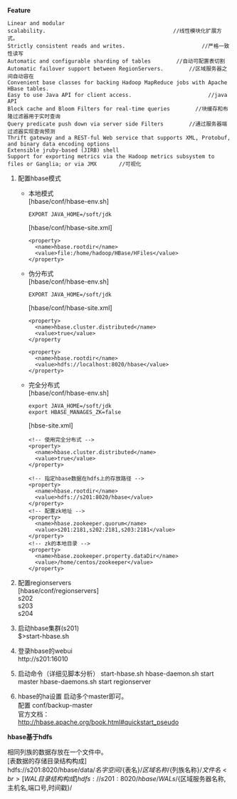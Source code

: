 **Feature**

    Linear and modular scalability.                                        //线性模块化扩展方式。  
    Strictly consistent reads and writes.                        //严格一致性读写  
    Automatic and configurable sharding of tables        //自动可配置表切割  
    Automatic failover support between RegionServers.        //区域服务器之间自动容在  
    Convenient base classes for backing Hadoop MapReduce jobs with Apache HBase tables.          
    Easy to use Java API for client access.                        //java API  
    Block cache and Bloom Filters for real-time queries        //块缓存和布隆过滤器用于实时查询   
    Query predicate push down via server side Filters        //通过服务器端过滤器实现查询预测   
    Thrift gateway and a REST-ful Web service that supports XML, Protobuf, and binary data encoding options    
    Extensible jruby-based (JIRB) shell  
    Support for exporting metrics via the Hadoop metrics subsystem to files or Ganglia; or via JMX       //可视化


1. 配置hbase模式  
    + 本地模式  
      [hbase/conf/hbase-env.sh]
      ```
      EXPORT JAVA_HOME=/soft/jdk
      ```
      [hbase/conf/hbase-site.xml]
      ```
      <property>
        <name>hbase.rootdir</name>
        <value>file:/home/hadoop/HBase/HFiles</value>
      </property>
      ```

    + 伪分布式  
      [hbase/conf/hbase-env.sh]
      ```
      EXPORT JAVA_HOME=/soft/jdk
      ```
      [hbase/conf/hbase-site.xml]
      ```
      <property>
        <name>hbase.cluster.distributed</name>
        <value>true</value>
      </property

      <property>
        <name>hbase.rootdir</name>
        <value>hdfs://localhost:8020/hbase</value>
      </property>
      ```
    + 完全分布式   
      [hbase/conf/hbase-env.sh]
      ```
      export JAVA_HOME=/soft/jdk  
      export HBASE_MANAGES_ZK=false
      ```
      [hbse-site.xml]
      ```
      <!-- 使用完全分布式 -->
      <property>
        <name>hbase.cluster.distributed</name>
        <value>true</value>
      </property>

      <!-- 指定hbase数据在hdfs上的存放路径 -->
      <property>
        <name>hbase.rootdir</name>
        <value>hdfs://s201:8020/hbase</value>
      </property>
      <!-- 配置zk地址 -->
      <property>
        <name>hbase.zookeeper.quorum</name>
        <value>s201:2181,s202:2181,s203:2181</value>
      </property>
      <!-- zk的本地目录 -->
      <property>
        <name>hbase.zookeeper.property.dataDir</name>
        <value>/home/centos/zookeeper</value>
      </property>
      ```
      
2. 配置regionservers  
    [hbase/conf/regionservers]  
    s202  
    s203  
    s204
 
3. 启动hbase集群(s201)  
    $>start-hbase.sh 
 
4. 登录hbase的webui  
    http://s201:16010

5. 启动命令（详细见脚本分析）
    start-hbase.sh
    hbase-daemon.sh start master
    hbase-daemons.sh start regionserver

6. hbase的ha设置
    启动多个master即可。  
    配置 conf/backup-master  
    官方文档：  
    http://hbase.apache.org/book.html#quickstart_pseudo

**hbase基于hdfs**

相同列族的数据存放在一个文件中。  
[表数据的存储目录结构构成]  
hdfs://s201:8020/hbase/data/${名字空间}/${表名}/${区域名称}/${列族名称}/${文件名}  
<br>
[WAL目录结构构成]  
hdfs://s201:8020/hbase/WALs/${区域服务器名称,主机名,端口号,时间戳}/  
